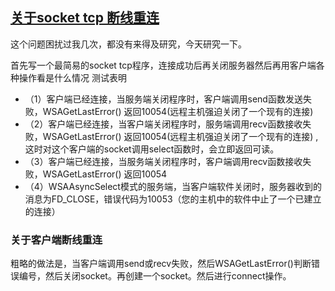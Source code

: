 ## [关于socket tcp 断线重连](https://www.cnblogs.com/zhangdongsheng/p/4817625.html)
这个问题困扰过我几次，都没有来得及研究，今天研究一下。

首先写一个最简易的socket tcp程序，连接成功后再关闭服务器然后再用客户端各种操作看是什么情况
测试表明
* （1）客户端已经连接，当服务端关闭程序时，客户端调用send函数发送失败，WSAGetLastError() 返回10054(远程主机强迫关闭了一个现有的连接) 
* （2）客户端已经连接，当客户端关闭程序时，服务端调用recv函数接收失败，WSAGetLastError() 返回10054(远程主机强迫关闭了一个现有的连接) ,这时对这个客户端的socket调用select函数时，会立即返回可读。
* （3）客户端已经连接，当服务端关闭程序时，客户端调用recv函数接收失败，WSAGetLastError() 返回10054
* （4）WSAAsyncSelect模式的服务端，当客户端软件关闭时，服务器收到的消息为FD_CLOSE，错误代码为10053（您的主机中的软件中止了一个已建立的连接）

### 关于客户端断线重连
粗略的做法是，当客户端调用send或recv失败，然后WSAGetLastError()判断错误编号，然后关闭socket。再创建一个socket。然后进行connect操作。
